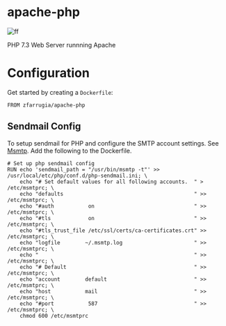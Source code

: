 # apache-php
![ff](https://img.shields.io/docker/build/zfarrugia/apache-php.svg)

PHP 7.3 Web Server runnning Apache

# Configuration

Get started by creating a `Dockerfile`:

```
FROM zfarrugia/apache-php
```

## Sendmail Config
To setup sendmail for PHP and configure the SMTP account settings. See [Msmtp](https://wiki.archlinux.org/index.php/Msmtp).
Add the following to the Dockerfile.

```
# Set up php sendmail config
RUN echo 'sendmail_path = "/usr/bin/msmtp -t"' >> /usr/local/etc/php/conf.d/php-sendmail.ini; \
    echo "# Set default values for all following accounts.  " >  /etc/msmtprc; \
    echo "defaults                                          " >> /etc/msmtprc; \
    echo "#auth           on                                " >> /etc/msmtprc; \
    echo "#tls            on                                " >> /etc/msmtprc; \
    echo "#tls_trust_file /etc/ssl/certs/ca-certificates.crt" >> /etc/msmtprc; \
    echo "logfile        ~/.msmtp.log                       " >> /etc/msmtprc; \
    echo "                                                  " >> /etc/msmtprc; \
    echo "# Default                                         " >> /etc/msmtprc; \
    echo "account        default                            " >> /etc/msmtprc; \
    echo "host           mail                               " >> /etc/msmtprc; \
    echo "#port           587                               " >> /etc/msmtprc; \
    chmod 600 /etc/msmtprc
